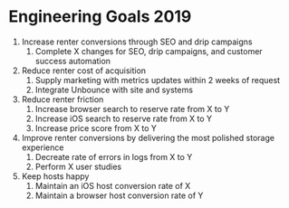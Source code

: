 <!-- TITLE: 2019 -->
<!-- SUBTITLE: A quick summary of 2019 -->

# Engineering Goals 2019
1. Increase renter conversions through SEO and drip campaigns
	1. Complete X changes for SEO, drip campaigns, and customer success automation
2. Reduce renter cost of acquisition
	1. Supply marketing with metrics updates within 2 weeks of request
	2. Integrate Unbounce with site and systems
3. Reduce renter friction
	1. Increase browser search to reserve rate from X to Y
	2. Increase iOS search to reserve rate from X to Y
	2. Increase price score from X to Y
4. Improve renter conversions by delivering the most polished storage experience
	1. Decreate rate of errors in logs from X to Y
	2. Perform X user studies
5. Keep hosts happy
	1. Maintain an iOS host conversion rate of X
	2. Maintain a browser host conversion rate of Y